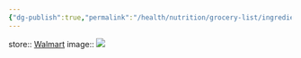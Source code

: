 ```yaml
---
{"dg-publish":true,"permalink":"/health/nutrition/grocery-list/ingredients/proteins/chorizo/"}
---
```



store:: [Walmart](https://www.walmart.com/ip/Cacique-Pork-Chorizo-Sausage-9-oz-Roll/11027816)
image:: ![](https://i5.walmartimages.com/asr/f607714f-944c-4c55-823e-72a2936476f0.7e4c8e434f1595eef75dfe90c425aeba.jpeg?odnHeight=612&odnWidth=612&odnBg=FFFFFF)
